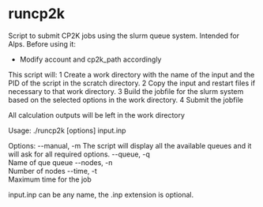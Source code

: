 # runcp2k
Script to submit CP2K jobs using the slurm queue system. Intended for Alps.
Before using it:
  - Modify account and cp2k_path accordingly

This script will:
 1 Create a work directory with the name of the input and the PID of the script in the scratch directory. 
 2 Copy the input and restart files if necessary to that work directory.
 3 Build the jobfile for the slurm system based on the selected options in the work directory.
 4 Submit the jobfile
 
All calculation outputs will be left in the work directory

Usage:
./runcp2k [options] input.inp

  Options:
    --manual, -m 
                 The script will display all the available queues and
                 it will ask for all required options.
    --queue, -q  
                 Name of que queue
    --nodes, -n  
                 Number of nodes
    --time, -t   
                 Maximum time for the job

input.inp can be any name, the .inp extension is optional.
